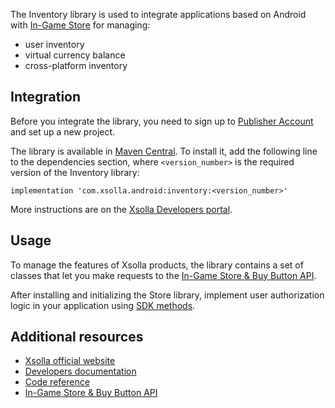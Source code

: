 The Inventory library is used to integrate applications based on Android with [In-Game Store](https://developers.xsolla.com/doc/in-game-store/features/player-inventory/) for managing:

* user inventory
* virtual currency balance
* cross-platform inventory


## Integration

Before you integrate the library, you need to sign up to [Publisher Account](https://publisher.xsolla.com/signup?store_type=sdk) and set up a new project.

The library is available in [Maven Central](https://search.maven.org/artifact/com.xsolla.android/inventory). To install it, add the following line to the dependencies section, where `<version_number>` is the required version of the Inventory library:

```
implementation 'com.xsolla.android:inventory:<version_number>'
```

More instructions are on the [Xsolla Developers portal](https://developers.xsolla.com/sdk/android/inventory/).


## Usage

To manage the features of Xsolla products, the library contains a set of classes that let you make requests to the [In-Game Store & Buy Button API](https://developers.xsolla.com/commerce-api/player-inventory).

After installing and initializing the Store library, implement user authorization logic in your application using [SDK methods](https://developers.xsolla.com/sdk-code-references/android-store/#%5B.ext%2FXsolla+Inventory+SDK+for+Android%2F%2F%2FPointingToDeclaration%2F%5D%2FMain%2F0).


## Additional resources



* [Xsolla official website](https://xsolla.com/)
* [Developers documentation](https://developers.xsolla.com/sdk/android/login/)
* [Code reference](https://developers.xsolla.com/sdk-code-references/android-store/#%5B.ext%2FXsolla+Inventory+SDK+for+Android%2F%2F%2FPointingToDeclaration%2F%5D%2FMain%2F0)
* [In-Game Store & Buy Button API](https://developers.xsolla.com/commerce-api/player-inventory)